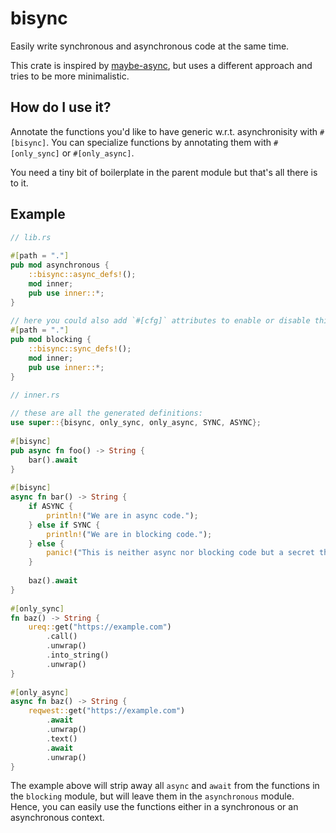 # bisync

Easily write synchronous and asynchronous code at the same time.

This crate is inspired by [maybe-async](https://github.com/fMeow/maybe-async-rs), but uses a different approach and tries to be more minimalistic.

## How do I use it?
Annotate the functions you'd like to have generic w.r.t. asynchronisity with `#[bisync]`.
You can specialize functions by annotating them with `#[only_sync]` or `#[only_async]`.

You need a tiny bit of boilerplate in the parent module but that's all there is to it.

## Example
```rs
// lib.rs
 
#[path = "."]
pub mod asynchronous {
    ::bisync::async_defs!();
    mod inner;
    pub use inner::*;
}
 
// here you could also add `#[cfg]` attributes to enable or disable this module
#[path = "."]
pub mod blocking {
    ::bisync::sync_defs!();
    mod inner;
    pub use inner::*;
}
```

```rs
// inner.rs
 
// these are all the generated definitions:
use super::{bisync, only_sync, only_async, SYNC, ASYNC}; 
  
#[bisync]
pub async fn foo() -> String {
    bar().await
}
  
#[bisync]
async fn bar() -> String {
    if ASYNC {
        println!("We are in async code.");
    } else if SYNC {
        println!("We are in blocking code.");
    } else {
        panic!("This is neither async nor blocking code but a secret third thing.");
    }
  
    baz().await
}
  
#[only_sync]
fn baz() -> String {
    ureq::get("https://example.com")
        .call()
        .unwrap()
        .into_string()
        .unwrap()
}
  
#[only_async]
async fn baz() -> String {
    reqwest::get("https://example.com")
        .await
        .unwrap()
        .text()
        .await
        .unwrap()
}
```

The example above will strip away all `async` and `await` from the functions in the `blocking` module, but will leave them in the `asynchronous` module.
Hence, you can easily use the functions either in a synchronous or an asynchronous context.
